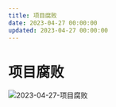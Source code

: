 ```yaml
---
title: 项目腐败
date: 2023-04-27 00:00:00
updated: 2023-04-27 00:00:00
---
```


# 项目腐败

![2023-04-27-项目腐败](assets/2023-04-27-项目腐败.jpeg)

